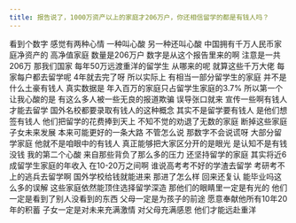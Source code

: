 ```yaml
---
title: 报告说了，1000万资产以上的家庭才206万户，你还相信留学的都是有钱人吗？
---
```

看到个数字
感觉有两种心情
一种叫心酸
另一种还叫心酸
中国拥有千万人民币家庭净资产的
高净值家庭
数量是206万户
数字是从这个报告里来的啊
注意是一共206万
那我们国家
每年50万远渡重洋的留学生
从哪来的呢
就算这些千万大佬
每家每户都去留学呢
4年就去完了呀
所以实际上
有相当一部分留学生的家庭
并不是什么土豪有钱人
真实数据是
年入百万的家庭只占留学生家庭的3.7%
所以第一个让我心酸的是
有这么多人被一些无良的报道欺骗
误导张口就来
宣传一些啊有钱人才能去留学
国外名校都要录取有钱人的这种概念
其实不是留学要有钱人
是他们想签有钱人
他们把留学的花费捧到天上
不知不觉的劝退了无数的家庭
断掉这些家庭
子女未来发展
本来可能更好的一条大路
不管怎么说
那数字不会说谎呀
大部分留学家庭
他就不是咱眼中的有钱人
真正能够把大家区分开的是眼光
是认知不是有钱没钱
我的第二个心酸
来自那些背负了那么多的压力
还坚持留学的家庭
其实将近6成留学生家庭的年收入
在10-20万之间啊
谁说高考考不好的学渣去留学
考研考不上的逃兵去留学啊
国外学校给钱就能进来
那进了怎么样
回来还复认
能毕业吗这
么多的误解
这些家庭依然能顶住选择留学深造
那他们的眼睛里一定是有光的
他们一定是看到了别人没看到的东西
父母一定是为孩子的前途
愿意奉献他所有10年20年的积蓄
子女一定是对未来充满激情
对父母充满感恩
他们才能远赴重洋
